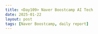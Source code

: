 ```yaml
---
title: <Day109> Naver Boostcamp AI Tech
date: 2025-01-22
layout: post
tags: [Naver Boostcamp, daily report]
---
```

